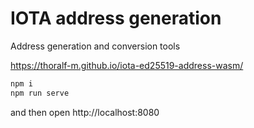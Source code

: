 # IOTA address generation

Address generation and conversion tools

https://thoralf-m.github.io/iota-ed25519-address-wasm/

```bash
npm i
npm run serve
```

and then open http://localhost:8080
